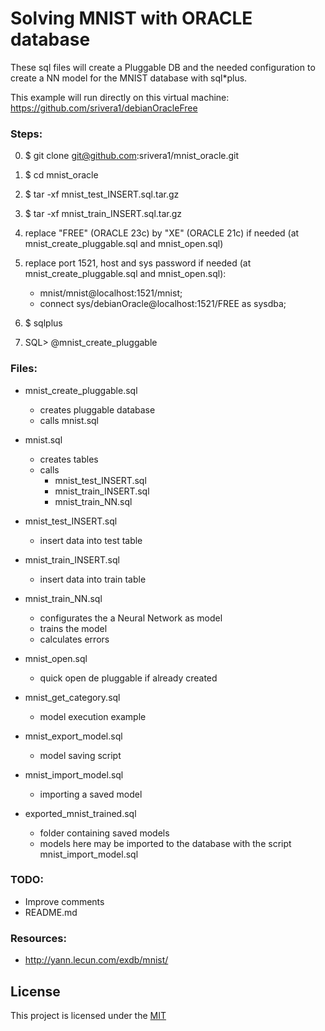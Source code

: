 <h1>Solving MNIST with ORACLE database</h1>

These sql files will create a Pluggable DB and the needed configuration to create a NN model for the MNIST database with sql*plus.

This example will run directly on this virtual machine:
https://github.com/srivera1/debianOracleFree

<h3>Steps:</h3>

0) $ git clone git@github.com:srivera1/mnist_oracle.git
1) $ cd mnist_oracle
2) $ tar -xf mnist_test_INSERT.sql.tar.gz
3) $ tar -xf mnist_train_INSERT.sql.tar.gz
4) replace "FREE" (ORACLE 23c) by "XE" (ORACLE 21c) if needed (at mnist_create_pluggable.sql and mnist_open.sql)
5) replace port 1521, host and sys password if needed (at mnist_create_pluggable.sql and mnist_open.sql):

    - mnist/mnist@localhost:1521/mnist;
    - connect sys/debianOracle@localhost:1521/FREE as sysdba;

6) $ sqlplus
7) SQL> @mnist_create_pluggable

<h3>Files:</h3>

- mnist_create_pluggable.sql
    - creates pluggable database
    - calls mnist.sql

- mnist.sql
    - creates tables
    - calls
        - mnist_test_INSERT.sql
        - mnist_train_INSERT.sql
        - mnist_train_NN.sql

- mnist_test_INSERT.sql
    -  insert data into test table

- mnist_train_INSERT.sql
    -  insert data into train table

- mnist_train_NN.sql
    -  configurates the a Neural Network as model
    -  trains the model
    -  calculates errors

- mnist_open.sql
    -  quick open de pluggable if already created

- mnist_get_category.sql
    -  model execution example

- mnist_export_model.sql
    -  model saving script

- mnist_import_model.sql
    -  importing a saved model

- exported_mnist_trained.sql
    -  folder containing saved models
    -  models here may be imported to the database
       with the script mnist_import_model.sql


<h3>TODO:</h3>

- Improve comments
- README.md
    
<h3>Resources:</h3>

- http://yann.lecun.com/exdb/mnist/

## License

This project is licensed under the [MIT](./LICENSE)